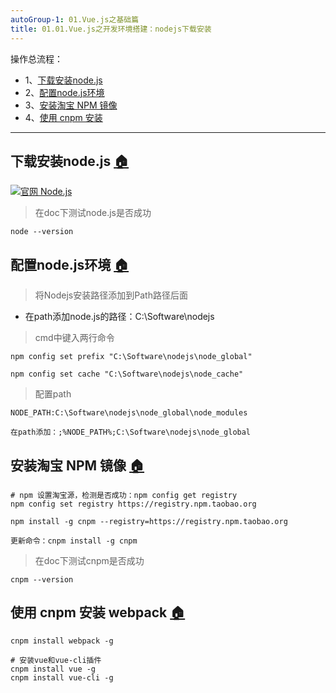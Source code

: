 ```yaml
---
autoGroup-1: 01.Vue.js之基础篇
title: 01.01.Vue.js之开发环境搭建：nodejs下载安装
---
```


操作总流程：
- 1、[下载安装node.js](#node.js-01)
- 2、[配置node.js环境](#node.js-02)
- 3、[安装淘宝 NPM 镜像](#node.js-03)
- 4、[使用 cnpm 安装](#node.js-04)


----------
## 下载安装node.js <a name="node.js-01" href="#" >:house:</a>

[![](https://img.shields.io/badge/官网-Node.js-red.svg "官网 Node.js")](https://nodejs.org/en/)

> 在doc下测试node.js是否成功

```shell
node --version
```

## 配置node.js环境 <a name="node.js-02" href="#" >:house:</a>

> 将Nodejs安装路径添加到Path路径后面
- 在path添加node.js的路径：C:\Software\nodejs

>cmd中键入两行命令
```shell
npm config set prefix "C:\Software\nodejs\node_global"

npm config set cache "C:\Software\nodejs\node_cache"
```
>配置path

```shell
NODE_PATH:C:\Software\nodejs\node_global\node_modules

在path添加：;%NODE_PATH%;C:\Software\nodejs\node_global

```

## 安装淘宝 NPM 镜像 <a name="node.js-03" href="#" >:house:</a>
```shell
# npm 设置淘宝源，检测是否成功：npm config get registry 
npm config set registry https://registry.npm.taobao.org

npm install -g cnpm --registry=https://registry.npm.taobao.org
```

`更新命令：cnpm install -g cnpm`

> 在doc下测试cnpm是否成功
```shell
cnpm --version
```

## 使用 cnpm 安装 webpack <a name="node.js-04" href="#" >:house:</a>

```shell
cnpm install webpack -g

# 安装vue和vue-cli插件
cnpm install vue -g
cnpm install vue-cli -g
```

